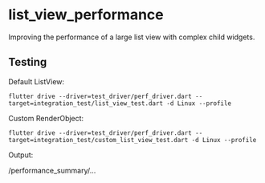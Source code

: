 # list_view_performance

Improving the performance of a large list view with complex child widgets.

## Testing

Default ListView:
```
flutter drive --driver=test_driver/perf_driver.dart --target=integration_test/list_view_test.dart -d Linux --profile
```


Custom RenderObject: 

```
flutter drive --driver=test_driver/perf_driver.dart --target=integration_test/custom_list_view_test.dart -d Linux --profile
```


Output:

/performance_summary/...